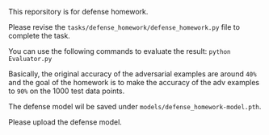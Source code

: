 This reporsitory is for defense homework.

Please revise the `tasks/defense_homework/defense_homework.py` file to complete the task.

You can use the following commands to evaluate the result:
`python Evaluator.py`

Basically, the original accuracy of the adversarial examples are around `40%` and the goal of the homework is to make the accuracy of the adv examples to `90%` on the 1000 test data points.

The defense model wil be saved under `models/defense_homework-model.pth`.

Please upload the defense model.
